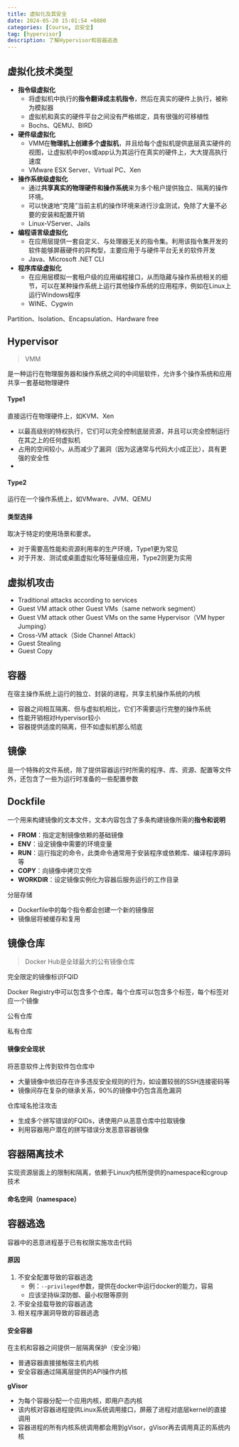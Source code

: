 ```yaml
---
title: 虚拟化及其安全
date: 2024-05-20 15:01:54 +0800
categories: [Course, 云安全]
tag: [hypervisor]
description: 了解Hypervisor和容器逃逸
---
```



## 虚拟化技术类型
- **指令级虚拟化**
	- 将虚拟机中执行的**指令翻译成主机指令**，然后在真实的硬件上执行，被称为模拟器
	- 虚拟机和真实的硬件平台之间没有严格绑定，具有很强的可移植性
	- Bochs、QEMU、BIRD
- **硬件级虚拟化**
	- VMM在**物理机上创建多个虚拟机**，并且给每个虚拟机提供底层真实硬件的视图，让虚拟机中的os或app认为其运行在真实的硬件上，大大提高执行速度
	- VMware ESX Server、Virtual PC、Xen
- **操作系统级虚拟化**
	- 通过**共享真实的物理硬件和操作系统**来为多个租户提供独立、隔离的操作环境。
	- 可以快速地“克隆”当前主机的操作环境来进行沙盒测试，免除了大量不必要的安装和配置开销
	- Linux-VServer、Jails
- **编程语言级虚拟化**
	- 在应用层提供一套自定义、与处理器无关的指令集。利用该指令集开发的软件能够屏蔽硬件的异构型，主要应用于与硬件平台无关的软件开发
	- Java、Microsoft .NET CLI
- **程序库级虚拟化**
	- 在应用层模拟一套租户级的应用编程接口，从而隐藏与操作系统相关的细节，可以在某种操作系统上运行其他操作系统的应用程序，例如在Linux上运行Windows程序
	- WINE、Cygwin


Partition、Isolation、Encapsulation、Hardware free

## Hypervisor
> VMM

是一种运行在物理服务器和操作系统之间的中间层软件，允许多个操作系统和应用共享一套基础物理硬件


#### Type1
直接运行在物理硬件上，如KVM、Xen
- 以最高级别的特权执行，它们可以完全控制底层资源，并且可以完全控制运行在其之上的任何虚拟机
- 占用的空间较小，从而减少了漏洞（因为这通常与代码大小成正比），具有更强的安全性
- 
#### Type2
运行在一个操作系统上，如VMware、JVM、QEMU


#### 类型选择
取决于特定的使用场景和要求。
- 对于需要高性能和资源利用率的生产环境，Type1更为常见
- 对于开发、测试或桌面虚拟化等轻量级应用，Type2则更为实用


## 虚拟机攻击

- Traditional attacks according to services
- Guest VM attack other Guest VMs（same network segment）
- Guest VM attack other Guest VMs on the same Hypervisor（VM hyper Jumping）
- Cross-VM attack（Side Channel Attack）
- Guest Stealing
- Guest Copy

## 容器

在宿主操作系统上运行的独立、封装的进程，共享主机操作系统的内核
- 容器之间相互隔离、但与虚拟机相比，它们不需要运行完整的操作系统
- 性能开销相对Hypervisor较小
- 容器提供适度的隔离，但不如虚拟机那么彻底


## 镜像

是一个特殊的文件系统，除了提供容器运行时所需的程序、库、资源、配置等文件外，还包含了一些为运行时准备的一些配置参数


## Dockfile

一个用来构建镜像的文本文件，文本内容包含了多条构建镜像所需的**指令和说明**
- **FROM**：指定定制镜像依赖的基础镜像
- **ENV**：设定镜像中需要的环境变量
- **RUN**：运行指定的命令，此类命令通常用于安装程序或依赖库、编译程序源码等
- **COPY**：向镜像中拷贝文件
- **WORKDIR**：设定镜像实例化为容器后服务运行的工作目录

分层存储
- Dockerfile中的每个指令都会创建一个新的镜像层
- 镜像层将被缓存和复用


## 镜像仓库

> Docker Hub是全球最大的公有镜像仓库

完全限定的镜像标识FQID



Docker Registry中可以包含多个仓库，每个仓库可以包含多个标签，每个标签对应一个镜像

公有仓库

私有仓库


#### 镜像安全现状

将恶意软件上传到软件包仓库中

- 大量镜像中依旧存在许多违反安全规则的行为，如设置较弱的SSH连接密码等
- 镜像间存在复杂的继承关系，90%的镜像中仍包含高危漏洞


仓库域名抢注攻击
- 生成多个拼写错误的FQIDs，诱使用户从恶意仓库中拉取镜像
- 利用容器用户潜在的拼写错误分发恶意容器镜像


## 容器隔离技术

实现资源层面上的限制和隔离，依赖于Linux内核所提供的namespace和cgroup技术

#### 命名空间（namespace）


## 容器逃逸

容器中的恶意进程基于已有权限实施攻击代码

#### 原因

1. 不安全配置导致的容器逃逸
	- 例：`--privileged`参数，提供在docker中运行docker的能力，容易
	- 应该坚持纵深防御、最小权限等原则
2. 不安全挂载导致的容器逃逸
3. 相关程序漏洞导致的容器逃逸

#### 安全容器

在主机和容器之间提供一层隔离保护（安全沙箱）
- 普通容器直接接触宿主机内核
- 安全容器通过隔离层提供的API操作内核

**gVisor**

- 为每个容器分配一个应用内核，即用户态内核
- 该内核对容器进程提供Linux系统调用接口，屏蔽了进程对底层kernel的直接调用
- 容器进程的所有内核系统调用都会用到gVisor，gVisor再去调用真正的系统内核
